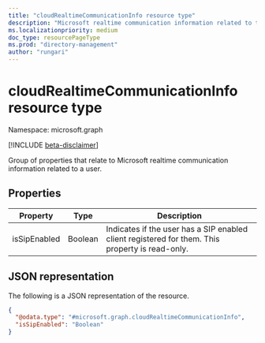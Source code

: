 ```yaml
---
title: "cloudRealtimeCommunicationInfo resource type"
description: "Microsoft realtime communication information related to the user."
ms.localizationpriority: medium
doc_type: resourcePageType
ms.prod: "directory-management"
author: "rungari"
---
```


# cloudRealtimeCommunicationInfo resource type

Namespace: microsoft.graph

[!INCLUDE [beta-disclaimer](../../includes/beta-disclaimer.md)]

Group of properties that relate to Microsoft realtime communication information related to a user.

## Properties

| Property                    | Type     | Description                                                                                      |
| --------------------------- | -------- | ------------------------------------------------------------------------------------------------ |
| isSipEnabled                | Boolean  | Indicates if  the user has a SIP enabled client registered for them. This property is read-only. |

## JSON representation
The following is a JSON representation of the resource.
<!-- {
  "blockType": "resource",
  "@odata.type": "microsoft.graph.cloudRealtimeCommunicationInfo"
}
-->
``` json
{
  "@odata.type": "#microsoft.graph.cloudRealtimeCommunicationInfo",
  "isSipEnabled": "Boolean"
}
```
